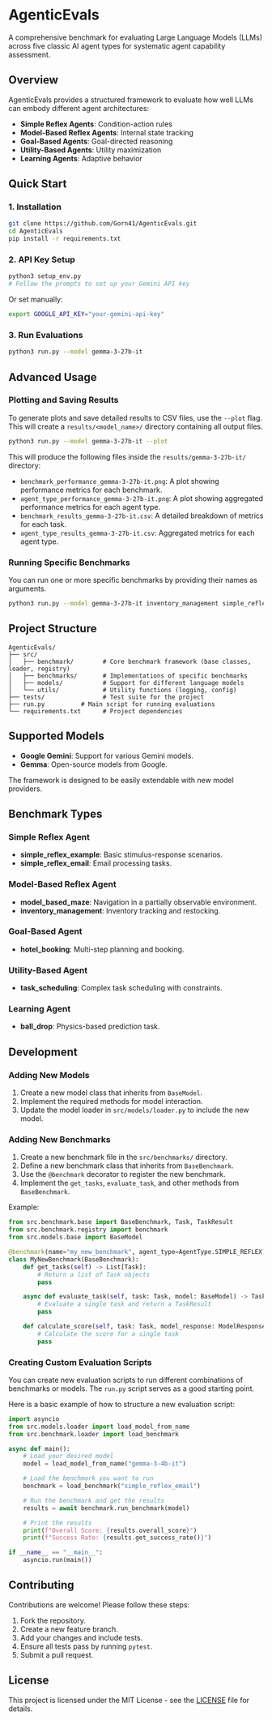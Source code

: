 # AgenticEvals

A comprehensive benchmark for evaluating Large Language Models (LLMs) across five classic AI agent types for systematic agent capability assessment.

## Overview

AgenticEvals provides a structured framework to evaluate how well LLMs can embody different agent architectures:

- **Simple Reflex Agents**: Condition-action rules
- **Model-Based Reflex Agents**: Internal state tracking
- **Goal-Based Agents**: Goal-directed reasoning
- **Utility-Based Agents**: Utility maximization
- **Learning Agents**: Adaptive behavior

## Quick Start

### 1. Installation

```bash
git clone https://github.com/Gorn41/AgenticEvals.git
cd AgenticEvals
pip install -r requirements.txt
```

### 2. API Key Setup

```bash
python3 setup_env.py
# Follow the prompts to set up your Gemini API key
```

Or set manually:
```bash
export GOOGLE_API_KEY="your-gemini-api-key"
```

### 3. Run Evaluations

```bash
python3 run.py --model gemma-3-27b-it
```

## Advanced Usage

### Plotting and Saving Results

To generate plots and save detailed results to CSV files, use the `--plot` flag. This will create a `results/<model_name>/` directory containing all output files.

```bash
python3 run.py --model gemma-3-27b-it --plot
```

This will produce the following files inside the `results/gemma-3-27b-it/` directory:

- `benchmark_performance_gemma-3-27b-it.png`: A plot showing performance metrics for each benchmark.
- `agent_type_performance_gemma-3-27b-it.png`: A plot showing aggregated performance metrics for each agent type.
- `benchmark_results_gemma-3-27b-it.csv`: A detailed breakdown of metrics for each task.
- `agent_type_results_gemma-3-27b-it.csv`: Aggregated metrics for each agent type.

### Running Specific Benchmarks

You can run one or more specific benchmarks by providing their names as arguments.

```bash
python3 run.py --model gemma-3-27b-it inventory_management simple_reflex_email --plot
```

## Project Structure

```
AgenticEvals/
├── src/
│   ├── benchmark/        # Core benchmark framework (base classes, loader, registry)
│   ├── benchmarks/       # Implementations of specific benchmarks
│   ├── models/           # Support for different language models
│   └── utils/            # Utility functions (logging, config)
├── tests/                # Test suite for the project
├── run.py          # Main script for running evaluations
└── requirements.txt      # Project dependencies
```

## Supported Models

- **Google Gemini**: Support for various Gemini models.
- **Gemma**: Open-source models from Google.

The framework is designed to be easily extendable with new model providers.

## Benchmark Types

### Simple Reflex Agent
- **simple_reflex_example**: Basic stimulus-response scenarios.
- **simple_reflex_email**: Email processing tasks.

### Model-Based Reflex Agent
- **model_based_maze**: Navigation in a partially observable environment.
- **inventory_management**: Inventory tracking and restocking.

### Goal-Based Agent
- **hotel_booking**: Multi-step planning and booking.

### Utility-Based Agent
- **task_scheduling**: Complex task scheduling with constraints.

### Learning Agent
- **ball_drop**: Physics-based prediction task.

## Development

### Adding New Models

1.  Create a new model class that inherits from `BaseModel`.
2.  Implement the required methods for model interaction.
3.  Update the model loader in `src/models/loader.py` to include the new model.

### Adding New Benchmarks

1.  Create a new benchmark file in the `src/benchmarks/` directory.
2.  Define a new benchmark class that inherits from `BaseBenchmark`.
3.  Use the `@benchmark` decorator to register the new benchmark.
4.  Implement the `get_tasks`, `evaluate_task`, and other methods from `BaseBenchmark`.

Example:
```python
from src.benchmark.base import BaseBenchmark, Task, TaskResult
from src.benchmark.registry import benchmark
from src.models.base import BaseModel

@benchmark(name="my_new_benchmark", agent_type=AgentType.SIMPLE_REFLEX)
class MyNewBenchmark(BaseBenchmark):
    def get_tasks(self) -> List[Task]:
        # Return a list of Task objects
        pass

    async def evaluate_task(self, task: Task, model: BaseModel) -> TaskResult:
        # Evaluate a single task and return a TaskResult
        pass

    def calculate_score(self, task: Task, model_response: ModelResponse) -> float:
        # Calculate the score for a single task
        pass
```

### Creating Custom Evaluation Scripts

You can create new evaluation scripts to run different combinations of benchmarks or models. The `run.py` script serves as a good starting point.

Here is a basic example of how to structure a new evaluation script:

```python
import asyncio
from src.models.loader import load_model_from_name
from src.benchmark.loader import load_benchmark

async def main():
    # Load your desired model
    model = load_model_from_name("gemma-3-4b-it")

    # Load the benchmark you want to run
    benchmark = load_benchmark("simple_reflex_email")

    # Run the benchmark and get the results
    results = await benchmark.run_benchmark(model)

    # Print the results
    print(f"Overall Score: {results.overall_score}")
    print(f"Success Rate: {results.get_success_rate()}")

if __name__ == "__main__":
    asyncio.run(main())
```

## Contributing

Contributions are welcome! Please follow these steps:

1.  Fork the repository.
2.  Create a new feature branch.
3.  Add your changes and include tests.
4.  Ensure all tests pass by running `pytest`.
5.  Submit a pull request.

## License

This project is licensed under the MIT License - see the [LICENSE](LICENSE) file for details.
